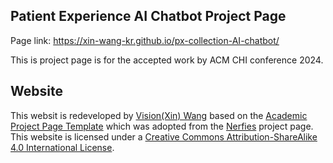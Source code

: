 ## Patient Experience AI Chatbot Project Page
Page link: https://xin-wang-kr.github.io/px-collection-AI-chatbot/ 

This is project page is for the accepted work by ACM CHI conference 2024. 

## Website 
This websit is redeveloped by [Vision(Xin) Wang](https://xin-wang-kr.github.io/) based on the [Academic Project Page Template](https://github.com/eliahuhorwitz/Academic-project-page-template) which was adopted from the [Nerfies](https://nerfies.github.io/) project page. This website is licensed under a [Creative Commons Attribution-ShareAlike 4.0 International License](http://creativecommons.org/licenses/by-sa/4.0/). 
